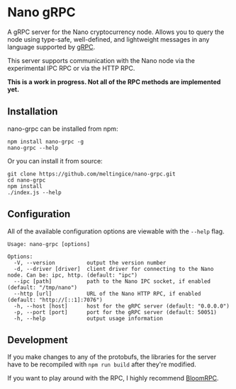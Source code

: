 # Nano gRPC

A gRPC server for the Nano cryptocurrency node. Allows you to query the node using type-safe, well-defined, and lightweight messages in any language supported by [gRPC](https://grpc.io).

This server supports communication with the Nano node via the experimental IPC RPC or via the HTTP RPC.

**This is a work in progress. Not all of the RPC methods are implemented yet.**

## Installation

nano-grpc can be installed from npm:

```
npm install nano-grpc -g
nano-grpc --help
```

Or you can install it from source:

```
git clone https://github.com/meltingice/nano-grpc.git
cd nano-grpc
npm install
./index.js --help
```

## Configuration

All of the available configuration options are viewable with the `--help` flag.

```
Usage: nano-grpc [options]

Options:
  -V, --version          output the version number
  -d, --driver [driver]  client driver for connecting to the Nano node. Can be: ipc, http. (default: "ipc")
  --ipc [path]           path to the Nano IPC socket, if enabled (default: "/tmp/nano")
  --http [url]           URL of the Nano HTTP RPC, if enabled (default: "http://[::1]:7076")
  -h, --host [host]      host for the gRPC server (default: "0.0.0.0")
  -p, --port [port]      port for the gRPC server (default: 50051)
  -h, --help             output usage information
```

## Development

If you make changes to any of the protobufs, the libraries for the server have to be recompiled with `npm run build` after they're modified.

If you want to play around with the RPC, I highly recommend [BloomRPC](https://github.com/uw-labs/bloomrpc).
